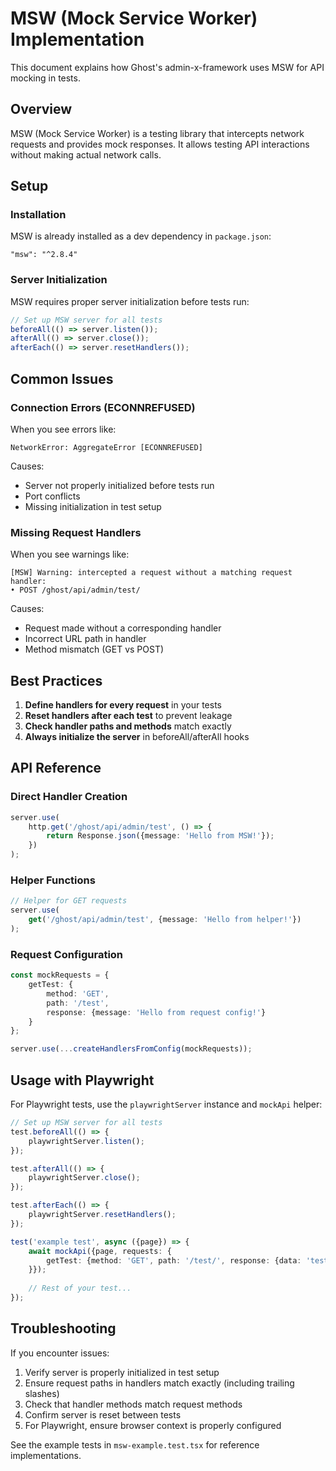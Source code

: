 # MSW (Mock Service Worker) Implementation

This document explains how Ghost's admin-x-framework uses MSW for API mocking in tests.

## Overview

MSW (Mock Service Worker) is a testing library that intercepts network requests and provides mock responses. It allows testing API interactions without making actual network calls.

## Setup

### Installation

MSW is already installed as a dev dependency in `package.json`:
```
"msw": "^2.8.4"
```

### Server Initialization

MSW requires proper server initialization before tests run:

```typescript
// Set up MSW server for all tests
beforeAll(() => server.listen());
afterAll(() => server.close());
afterEach(() => server.resetHandlers());
```

## Common Issues

### Connection Errors (ECONNREFUSED)

When you see errors like:
```
NetworkError: AggregateError [ECONNREFUSED]
```

Causes:
- Server not properly initialized before tests run
- Port conflicts
- Missing initialization in test setup

### Missing Request Handlers

When you see warnings like:
```
[MSW] Warning: intercepted a request without a matching request handler:
• POST /ghost/api/admin/test/
```

Causes:
- Request made without a corresponding handler
- Incorrect URL path in handler
- Method mismatch (GET vs POST)

## Best Practices

1. **Define handlers for every request** in your tests
2. **Reset handlers after each test** to prevent leakage
3. **Check handler paths and methods** match exactly
4. **Always initialize the server** in beforeAll/afterAll hooks

## API Reference

### Direct Handler Creation

```typescript
server.use(
    http.get('/ghost/api/admin/test', () => {
        return Response.json({message: 'Hello from MSW!'});
    })
);
```

### Helper Functions

```typescript
// Helper for GET requests
server.use(
    get('/ghost/api/admin/test', {message: 'Hello from helper!'})
);
```

### Request Configuration

```typescript
const mockRequests = {
    getTest: {
        method: 'GET', 
        path: '/test', 
        response: {message: 'Hello from request config!'}
    }
};

server.use(...createHandlersFromConfig(mockRequests));
```

## Usage with Playwright

For Playwright tests, use the `playwrightServer` instance and `mockApi` helper:

```typescript
// Set up MSW server for all tests
test.beforeAll(() => {
    playwrightServer.listen();
});

test.afterAll(() => {
    playwrightServer.close();
});

test.afterEach(() => {
    playwrightServer.resetHandlers();
});

test('example test', async ({page}) => {
    await mockApi({page, requests: {
        getTest: {method: 'GET', path: '/test/', response: {data: 'test'}}
    }});
    
    // Rest of your test...
});
```

## Troubleshooting

If you encounter issues:

1. Verify server is properly initialized in test setup
2. Ensure request paths in handlers match exactly (including trailing slashes)
3. Check that handler methods match request methods
4. Confirm server is reset between tests
5. For Playwright, ensure browser context is properly configured

See the example tests in `msw-example.test.tsx` for reference implementations. 